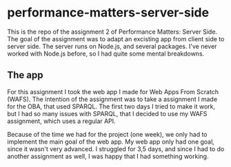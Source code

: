 # performance-matters-server-side
This is the repo of the assignment 2 of Performance Matters: Server Side.
The goal of the assignment was to adapt an excisting app from client side to server side. The server runs on Node.js, and several packages. I've never worked with Node.js before, so I had quite some mental breakdowns.

## The app
For this assignment I took the web app I made for Web Apps From Scratch (WAFS). The intention of the assignment was to take a assignment I made for the OBA, that used SPARQL. The first two days I tried to make it work, but I had so many issues with SPARQL, that I decided to use my WAFS assignment, which uses a regular API. 

Because of the time we had for the project (one week), we only had to implement the main goal of the web app. My web app only had one goal, since it wasn't very advanced. I struggled for 3,5 days, and since I had to do another assignment as well, I was happy that I had something working.
